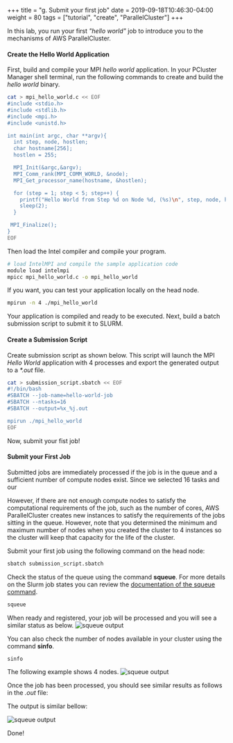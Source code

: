 +++
title = "g. Submit your first job"
date = 2019-09-18T10:46:30-04:00
weight = 80
tags = ["tutorial", "create", "ParallelCluster"]
+++

In this lab, you run your first *"hello world"* job to introduce you to the mechanisms of AWS ParallelCluster.

#### Create the Hello World Application

First, build and compile your MPI *hello world* application. In your PCluster Manager shell terminal, run the following commands to create and build the *hello world* binary.

```bash
cat > mpi_hello_world.c << EOF
#include <stdio.h>
#include <stdlib.h>
#include <mpi.h>
#include <unistd.h>

int main(int argc, char **argv){
  int step, node, hostlen;
  char hostname[256];
  hostlen = 255;

  MPI_Init(&argc,&argv);
  MPI_Comm_rank(MPI_COMM_WORLD, &node);
  MPI_Get_processor_name(hostname, &hostlen);

  for (step = 1; step < 5; step++) {
    printf("Hello World from Step %d on Node %d, (%s)\n", step, node, hostname);
    sleep(2);
  }

 MPI_Finalize();
}
EOF
```

Then load the Intel compiler and compile your program.

```bash
# load IntelMPI and compile the sample application code
module load intelmpi
mpicc mpi_hello_world.c -o mpi_hello_world
```

If you want, you can test your application locally on the head node.

```bash
mpirun -n 4 ./mpi_hello_world
```

Your application is compiled and ready to be executed. Next, build a batch submission script to submit it to SLURM.

#### Create a Submission Script

Create submission script as shown below. This script will launch the MPI *Hello World* application with 4 processes and export the generated output to a *\*.out* file.

```bash
cat > submission_script.sbatch << EOF
#!/bin/bash
#SBATCH --job-name=hello-world-job
#SBATCH --ntasks=16
#SBATCH --output=%x_%j.out

mpirun ./mpi_hello_world
EOF
```

Now, submit your fist job!

#### Submit your First Job

Submitted jobs are immediately processed if the job is in the queue and a sufficient number of compute nodes exist. Since we selected 16 tasks and our

However, if there are not enough compute nodes to satisfy the computational requirements of the job, such as the number of cores, AWS ParallelCluster creates new instances to satisfy the requirements of the jobs sitting in the queue. However, note that you determined the minimum and maximum number of nodes when you created the cluster to 4 instances so the cluster will keep that capacity for the life of the cluster.

Submit your first job using the following command on the head node:

```bash
sbatch submission_script.sbatch
```

Check the status of the queue using the command **squeue**. For more details on the Slurm job states you can review the [documentation of the squeue command](hhttps://slurm.schedmd.com/squeue.html#SECTION_JOB-STATE-CODES).


```bash
squeue
```
When ready and registered, your job will be processed and you will see a similar status as below.
![squeue output](/images/hpc-aws-parallelcluster-workshop/squeue-output.png)

You can also check the number of nodes available in your cluster using the command **sinfo**.

```bash
sinfo
```
 The following example shows 4 nodes.
![squeue output](/images/hpc-aws-parallelcluster-workshop/sinfo-output.png)

Once the job has been processed, you should see similar results as follows in the *.out* file:

The output is similar bellow:

![squeue output](/images/hpc-aws-parallelcluster-workshop/helloworld-output.png)

Done!

